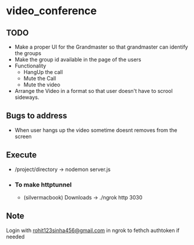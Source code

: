# video_conference
## TODO
- Make a proper UI for the Grandmaster so that grandmaster can identify the groups
- Make the group id available in the page of the users
- Functionality
  - HangUp the call
  - Mute the Call
  - Mute the video
- Arrange the Video in a format so that user doesn't have to scrool sideways.
  
## Bugs to address
- When user hangs up the video sometime doesnt removes from the screen

## Execute
- /project/directory -> nodemon server.js
- ### To make httptunnel
  - (silvermacbook) Downloads -> ./ngrok http 3030
  
## Note
Login with rohit123sinha456@gmail.com in ngrok to fethch authtoken if needed
